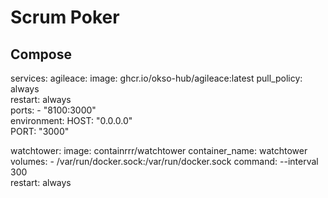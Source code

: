 # Scrum Poker



## Compose 
services:
  agileace:
    image: ghcr.io/okso-hub/agileace:latest
    pull_policy: always           
    restart: always               
    ports:
      - "8100:3000"                  
    environment:
      HOST: "0.0.0.0"       
      PORT: "3000"          

  watchtower:
    image: containrrr/watchtower
    container_name: watchtower
    volumes:
      - /var/run/docker.sock:/var/run/docker.sock
    command: --interval 300       
    restart: always
